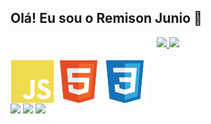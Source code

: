 ## Olá! Eu sou o Remison Junio 👋

<!--


- ❤️ Apaixonado por Front-End
- 🌱 Estudando HTML, CSS & JavaScript
- 😄 Pronouns: ele/dele
-->

<div align="center">
  <a href="https://github.com/remison-junio">
  <img height="180em" src="https://github-readme-stats.vercel.app/api?username=remison-junio&show_icons=true&theme=dark&include_all_commits=true&count_private=true"/>
  <img height="180em" src="https://github-readme-stats.vercel.app/api/top-langs/?username=remison-junio&layout=compact&langs_count=7&theme=dark"/>
</div>
 
<div style="display: inline-block"><br>
  <img align="center" alt="Remison-Js" height="70" width="70" src="https://raw.githubusercontent.com/devicons/devicon/master/icons/javascript/javascript-plain.svg">
  <img align="center" alt="Remison-HTML" height="70" width="70" src="https://raw.githubusercontent.com/devicons/devicon/master/icons/html5/html5-original.svg">
  <img align="center" alt="Remison-CSS" height="70" width="70" src="https://raw.githubusercontent.com/devicons/devicon/master/icons/css3/css3-original.svg">
</div>
  <br>
<div> 
  <a href="https://instagram.com/remisonpires" target="_blank"><img src="https://img.shields.io/badge/-Instagram-%23E4405F?style=for-the-badge&logo=instagram&logoColor=white" target="_blank"></a>
  <a href = "mailto:remisonpires@gmail.com"><img src="https://img.shields.io/badge/-Gmail-%23333?style=for-the-badge&logo=gmail&logoColor=white" target="_blank"></a>
  <a href="https://www.facebook.com/piresremison" target="_blank"><img src="https://img.shields.io/badge/Facebook-1877F2?style=for-the-badge&logo=facebook&logoColor=white" target="_blank"></a> 
 
</div>
